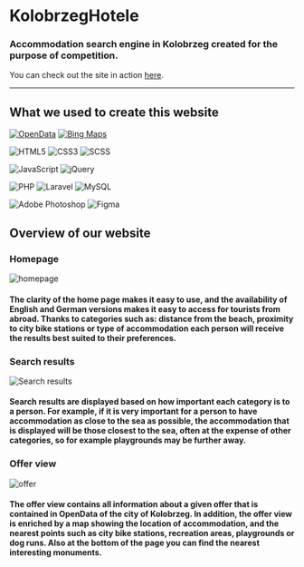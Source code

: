 # KolobrzegHotele

### Accommodation search engine in Kolobrzeg created for the purpose of competition.
You can check out the site in action [here](https://www.jakubdev.vxm.pl).

<hr>

## What we used to create this website

[![OpenData](https://img.shields.io/badge/open_data-%231572B6.svg?style=for-the-badge&logo=x&logoColor=white)](http://www.opendata.gis.kolobrzeg.pl/index.php/instrukcje-api)
[![Bing Maps](https://img.shields.io/badge/bing_maps-%23323330.svg?style=for-the-badge&logo=x&logoColor=white)](https://docs.microsoft.com/en-us/bingmaps/v8-web-control/map-control-concepts/infoboxes/basic-infobox-example)

![HTML5](https://img.shields.io/badge/html5-%23E34F26.svg?style=for-the-badge&logo=html5&logoColor=white)
![CSS3](https://img.shields.io/badge/css3-%231572B6.svg?style=for-the-badge&logo=css3&logoColor=white)
![SCSS](https://img.shields.io/badge/SCSS-hotpink.svg?style=for-the-badge&logo=SCSS&logoColor=white)

![JavaScript](https://img.shields.io/badge/javascript-%23323330.svg?style=for-the-badge&logo=javascript&logoColor=%23F7DF1E)
![jQuery](https://img.shields.io/badge/jquery-%230769AD.svg?style=for-the-badge&logo=jquery&logoColor=white)

![PHP](https://img.shields.io/badge/php-%23777BB4.svg?style=for-the-badge&logo=php&logoColor=white)
![Laravel](https://img.shields.io/badge/laravel-%23FF2D20.svg?style=for-the-badge&logo=laravel&logoColor=white)
![MySQL](https://img.shields.io/badge/mysql-%2300f.svg?style=for-the-badge&logo=mysql&logoColor=white)

![Adobe Photoshop](https://img.shields.io/badge/adobe_photoshop-%2331A8FF.svg?style=for-the-badge&logo=adobephotoshop&logoColor=white)
![Figma](https://img.shields.io/badge/figma-%23F24E1E.svg?style=for-the-badge&logo=figma&logoColor=white)

## Overview of our website

### Homepage

![homepage](https://user-images.githubusercontent.com/61974579/146548889-77acaa25-aee1-432b-9817-eabde4f58f78.png)

#### The clarity of the home page makes it easy to use, and the availability of English and German versions makes it easy to access for tourists from abroad. Thanks to categories such as: distance from the beach, proximity to city bike stations or type of accommodation each person will receive the results best suited to their preferences.

### Search results

![Search results](https://user-images.githubusercontent.com/61974579/146549746-6a6da0ed-818e-4767-8709-dccd9cf8b8bf.png)

#### Search results are displayed based on how important each category is to a person. For example, if it is very important for a person to have accommodation as close to the sea as possible, the accommodation that is displayed will be those closest to the sea, often at the expense of other categories, so for example playgrounds may be further away.

### Offer view

![offer](https://user-images.githubusercontent.com/61974579/146550027-31d2b403-e90b-4778-b4c4-5791065fe250.png)

#### The offer view contains all information about a given offer that is contained in OpenData of the city of Kolobrzeg. In addition, the offer view is enriched by a map showing the location of accommodation, and the nearest points such as city bike stations, recreation areas, playgrounds or dog runs. Also at the bottom of the page you can find the nearest interesting monuments. 
